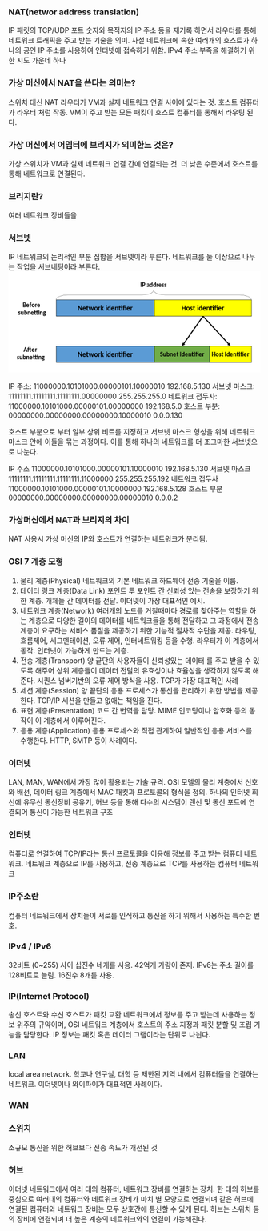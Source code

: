 ### NAT(networ address translation)
IP 패킷의 TCP/UDP 포트 숫자와 목적지의 IP 주소 등을 재기록 하면서 라우터를 통해 네트워크 트래픽을 주고 받는 기술을 의미. 사설 네트워크에 속한 여러개의 호스트가 하나의 공인 IP 주소를 사용하여 인터넷에 접속하기 위함. IPv4 주소 부족을 해결하기 위한 시도 가운데 하나

### 가상 머신에서 NAT을 쓴다는 의미는?
스위치 대신 NAT 라우터가 VM과 실제 네트워크 연결 사이에 있다는 것. 호스트 컴퓨터가 라우터 처럼 작동. 
VM이 주고 받는 모든 패킷이 호스트 컴퓨터를 통해서 라우팅 된다.

### 가상 머신에서 어뎁터에 브리지가 의미한느 것은?
가상 스위치가 VM과 실제 네트워크 연결 간에 연결되는 것. 더 낮은 수준에서 호스트를 통해 네트워크로 연결된다. 

### 브리지란?
여러 네트워크 장비들을 

### 서브넷
IP 네트워크의 논리적인 부분 집합을 서브넷이라 부른다. 네트워크를 둘 이상으로 나누는 작업을 서브네팅이라 부른다.
![subnetting](../images/subnetting.png)

IP 주소: 11000000.10101000.00000101.10000010	     192.168.5.130
서브넷 마스크: 11111111.11111111.11111111.00000000	   255.255.255.0
네트워크 접두사: 11000000.10101000.00000101.00000000	192.168.5.0
호스트 부분: 00000000.00000000.00000000.10000010       0.0.0.130

호스트 부분으로 부터 일부 상위 비트를 지정하고 서브넷 마스크 형성을 위해 네트워크 마스크 안에 이들을 묶는 과정이다.
이를 통해 하나의 네트워크를 더 조그마한 서브넷으로 나눈다. 

IP 주소	11000000.10101000.00000101.10000010	192.168.5.130
서브넷 마스크	11111111.11111111.11111111.11000000	255.255.255.192
네트워크 접두사	11000000.10101000.00000101.10000000	192.168.5.128
호스트 부분	00000000.00000000.00000000.00000010	0.0.0.2

### 가상머신에서 NAT과 브리지의 차이
NAT 사용시 가상 머신의 IP와 호스트가 연결하는 네트워크가 분리됨.

### OSI 7 계층 모형
1. 물리 계층(Physical)
네트워크의 기본 네트워크 하드웨어 전송 기술을 이룸.
2. 데이터 링크 계층(Data Link)
포인트 투 포인트 간 신뢰성 있는 전송을 보장하기 위한 계층. 개체들 간 데이터를 전달.
이더넷이 가장 대표적인 예시.
3. 네트워크 계층(Network)
여러개의 노드를 거칠때마다 경로를 찾아주는 역할을 하는 계층으로 다양한 길이의 데이터를 네트워크들을 통해 전달하고 그 과정에서 전송 계층이 요구하는 서비스 품질을 제공하기 위한 기능적 절차적 수단을 제공. 라우팅, 흐름제어, 세그멘테이션, 오류 제어, 인터네트워킹 등을 수행. 라우터가 이 계층에서 동작. 인터넷이 가능하게 만드는 계층. 
4. 전송 계층(Transport)
양 끝단의 사용자들이 신뢰성있는 데이터 를 주고 받을 수 있도록 해주어 상위 계층들이 데이터 전달의 유효성이나 효율성을 생각하지 않도록 해준다. 시퀀스 넘버기반의 오류 제어 방식을 사용. TCP가 가장 대표적인 사례
5. 세션 계층(Session)
양 끝단의 응용 프로세스가 통신을 관리하기 위한 방법을 제공한다. TCP/IP 세션을 만들고 없애는 책임을 진다. 
6. 표현 계층(Presentation)
코드 간 번역을 담당. MIME 인코딩이나 암호화 등의 동작이 이 계층에서 이루어진다.
7. 응용 계층(Application)
응용 프로세스와 직접 관계하여 일반적인 응용 서비스를 수행한다. HTTP, SMTP 등이 사례이다.

### 이더넷
LAN, MAN, WAN에서 가장 많이 활용되는 기술 규격. OSI 모델의 물리 계층에서 신호와 배선, 데이터 링크 계층에서 MAC 패킷과 프로토콜의 형식을 정의.
하나의 인터넷 회선에 유무선 통신장비 공유기, 허브 등을 통해 다수의 시스템이 랜선 및 통신 포트에 연결되어 통신이 가능한 네트워크 구조

### 인터넷
컴퓨터로 연결하여 TCP/IP라는 통신 프로토콜을 이용해 정보를 주고 받는 컴퓨터 네트워크.
네트워크 계층으로 IP를 사용하고, 전송 계층으로 TCP를 사용하는 컴퓨터 네트워크

### IP주소란
 컴퓨터 네트워크에서 장치들이 서로를 인식하고 통신을 하기 위해서 사용하는 특수한 번호.

### IPv4 / IPv6
32비트 (0~255) 사이 십진수 네개를 사용. 42억개 가량이 존재. IPv6는 주소 길이를 128비트로 늘림. 16진수 8개를 사용.

### IP(Internet Protocol)
송신 호스트와 수신 호스트가 패킷 교환 네트워크에서 정보를 주고 받는데 사용하는 정보 위주의 규약이며, OSI 네트워크 계층에서 호스트의 주소 지정과 패킷 분할 및 조립 기능을 담당한다. IP 정보는 패킷 혹은 데이터 그램이라는 단위로 나뉜다.

### LAN
local area network. 학교나 연구실, 대학 등 제한된 지역 내에서 컴퓨터들을 연결하는 네트워크. 이더넷이나 와이파이가 대표적인 사례이다.

### WAN

### 스위치
소규모 통신을 위한 허브보다 전송 속도가 개선된 것

### 허브
이더넷 네트워크에서 여러 대의 컴퓨터, 네트워크 장비를 연결하는 장치. 한 대의 허브를 중심으로 여러대의 컴퓨터와 네트워크 장비가 마치 별 모양으로 연결되며 같은 허브에 연결된 컴퓨터와 네트워크 장비는 모두 상호간에 통신할 수 있게 된다. 허브는 스위치 등의 장비에 연결되며 더 높은 계층의 네트워크와의 연결이 가능해진다.
